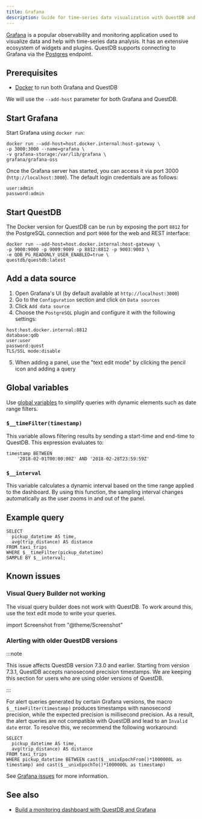 ```yaml
---
title: Grafana
description: Guide for time-series data visualization with QuestDB and Grafana
---
```


[Grafana](https://grafana.com/) is a popular observability and monitoring
application used to visualize data and help with time-series data analysis. It
has an extensive ecosystem of widgets and plugins. QuestDB supports connecting
to Grafana via the [Postgres](/docs/reference/api/postgres/) endpoint.

## Prerequisites

- [Docker](/docs/get-started/docker/) to run both Grafana and QuestDB

We will use the `--add-host` parameter for both Grafana and QuestDB.

## Start Grafana

Start Grafana using `docker run`:

```shell
docker run --add-host=host.docker.internal:host-gateway \
-p 3000:3000 --name=grafana \
-v grafana-storage:/var/lib/grafana \
grafana/grafana-oss
```

Once the Grafana server has started, you can access it via port 3000
(`http://localhost:3000`). The default login credentials are as follows:

```shell
user:admin
password:admin
```

## Start QuestDB

The Docker version for QuestDB can be run by exposing the port `8812` for the
PostgreSQL connection and port `9000` for the web and REST interface:

```shell
docker run --add-host=host.docker.internal:host-gateway \
-p 9000:9000 -p 9009:9009 -p 8812:8812 -p 9003:9003 \
-e QDB_PG_READONLY_USER_ENABLED=true \
questdb/questdb:latest

```

## Add a data source

1. Open Grafana's UI (by default available at `http://localhost:3000`)
2. Go to the `Configuration` section and click on `Data sources`
3. Click `Add data source`
4. Choose the `PostgreSQL` plugin and configure it with the following settings:

```
host:host.docker.internal:8812
database:qdb
user:user
password:quest
TLS/SSL mode:disable
```

5. When adding a panel, use the "text edit mode" by clicking the pencil icon and
  adding a query

## Global variables

Use
[global variables](https://grafana.com/docs/grafana/latest/variables/variable-types/global-variables/#global-variables)
to simplify queries with dynamic elements such as date range filters.

### `$__timeFilter(timestamp)`

This variable allows filtering results by sending a start-time and end-time to
QuestDB. This expression evaluates to:

```questdb-sql
timestamp BETWEEN
    '2018-02-01T00:00:00Z' AND '2018-02-28T23:59:59Z'
```

### `$__interval`

This variable calculates a dynamic interval based on the time range applied to
the dashboard. By using this function, the sampling interval changes
automatically as the user zooms in and out of the panel.

## Example query

```questdb-sql
SELECT
  pickup_datetime AS time,
  avg(trip_distance) AS distance
FROM taxi_trips
WHERE $__timeFilter(pickup_datetime)
SAMPLE BY $__interval;
```

## Known issues
### Visual Query Builder not working
The visual query builder does not work with QuestDB. To work around this, use the text edit mode to write your queries.

import Screenshot from "@theme/Screenshot"

<Screenshot
alt="A screenshot showing how to switch to text edit mode in Grafana"
src="/img/docs/grafana/grafana-sql-editor.webp"
/>

### Alerting with older QuestDB versions
:::note

This issue affects QuestDB version 7.3.0 and earlier. Starting from version 7.3.1, QuestDB accepts nanosecond
precision timestamps. We are keeping this section for users who are using older versions of QuestDB.

:::


For alert queries generated by certain Grafana versions, the macro
`$__timeFilter(timestamp)` produces timestamps with nanosecond precision, while
the expected precision is millisecond precision. As a result, the alert queries
are not compatible with QuestDB and lead to an `Invalid date` error. To resolve
this, we recommend the following workaround:

```questdb-sql
SELECT
  pickup_datetime AS time,
  avg(trip_distance) AS distance
FROM taxi_trips
WHERE pickup_datetime BETWEEN cast($__unixEpochFrom()*1000000L as timestamp) and cast($__unixEpochTo()*1000000L as timestamp)

```

See [Grafana issues](https://github.com/grafana/grafana/issues/51611) for more
information.

## See also

- [Build a monitoring dashboard with QuestDB and Grafana](/blog/time-series-monitoring-dashboard-grafana-questdb/)

